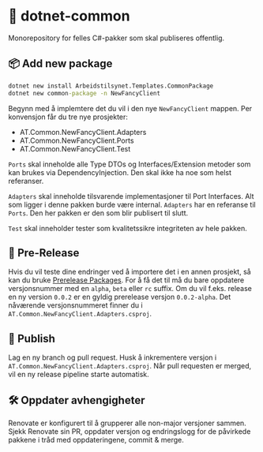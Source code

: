 # 🌈 dotnet-common

Monorepository for felles C#-pakker som skal publiseres offentlig.

## 📦 Add new package

```cmd
dotnet new install Arbeidstilsynet.Templates.CommonPackage
dotnet new common-package -n NewFancyClient
```

Begynn med å implemtere det du vil i den nye `NewFancyClient` mappen.
Per konvensjon får du tre nye prosjekter:

* AT.Common.NewFancyClient.Adapters
* AT.Common.NewFancyClient.Ports
* AT.Common.NewFancyClient.Test

``Ports`` skal inneholde alle Type DTOs og Interfaces/Extension metoder som kan brukes via DependencyInjection. Den skal ikke ha noe som helst referanser.

``Adapters`` skal inneholde tilsvarende implementasjoner til Port Interfaces. Alt som ligger i denne pakken burde være internal. ``Adapters`` har en referanse til ``Ports``. Den her pakken er den som blir publisert til slutt.

``Test`` skal inneholder tester som kvalitetssikre integriteten av hele pakken.

## 🚧 Pre-Release

Hvis du vil teste dine endringer ved å importere det i en annen prosjekt, så kan du bruke [Prerelease Packages](https://learn.microsoft.com/en-us/nuget/create-packages/prerelease-packages). For å få det til må du bare oppdatere versjonsnummer med en `alpha`, `beta` eller `rc` suffix. Om du vil f.eks. release en ny version `0.0.2` er en gyldig prerelease versjon  `0.0.2-alpha`. Det nåværende versjonsnummeret finner du i `AT.Common.NewFancyClient.Adapters.csproj`.

## 🚀 Publish

Lag en ny branch og pull request. Husk å inkrementere versjon i `AT.Common.NewFancyClient.Adapters.csproj`. Når pull requesten er merged, vil en ny release pipeline starte automatisk.

## 🛠️ Oppdater avhengigheter

Renovate er konfigurert til å grupperer alle non-major versjoner sammen. Sjekk Renovate sin PR, oppdater versjon og endringslogg for de påvirkede pakkene i tråd med oppdateringene, commit & merge.
